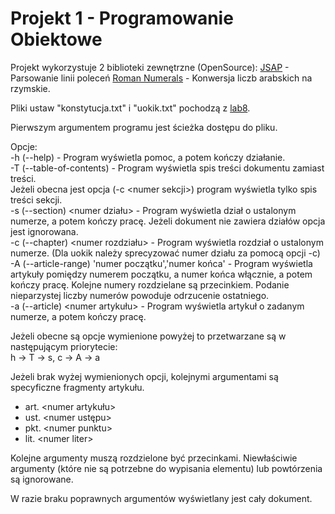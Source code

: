 # Projekt 1 - Programowanie Obiektowe

Projekt wykorzystuje 2 biblioteki zewnętrzne (OpenSource):
[JSAP](http://www.martiansoftware.com/jsap/) - Parsowanie linii poleceń
[Roman Numerals](http://frequal.com/RomanNumerals/index.html) - Konwersja liczb arabskich na rzymskie.

Pliki ustaw "konstytucja.txt" i "uokik.txt" pochodzą z [lab8](https://github.com/apohllo/obiektowe-lab/tree/master/lab8).

Pierwszym argumentem programu jest ścieżka dostępu do pliku. 

Opcje: \
-h (--help) - Program wyświetla pomoc, a potem kończy działanie. \
-T (--table-of-contents) - Program wyświetla spis treści dokumentu zamiast treści. \
Jeżeli obecna jest opcja (-c \<numer sekcji>) program wyświetla tylko spis treści sekcji. \
-s (--section) \<numer działu> - Program wyświetla dział o ustalonym numerze, a potem kończy pracę. Jeżeli dokument nie zawiera działów opcja jest ignorowana. \
-c (--chapter) \<numer rozdziału> - Program wyświetla rozdział o ustalonym numerze. (Dla uokik należy sprecyzować numer działu za pomocą opcji -c) \
-A (--article-range) 'numer początku','numer końca' - Program wyświetla artykuły pomiędzy numerem początku, a numer końca włącznie, a potem kończy pracę. Kolejne numery rozdzielane są przecinkiem. Podanie nieparzystej liczby numerów powoduje odrzucenie ostatniego. \
-a (--article) \<numer artykułu> - Program wyświetla artykuł o zadanym numerze, a potem kończy pracę.

Jeżeli obecne są opcje wymienione powyżej to przetwarzane są w następującym priorytecie: \
h -> T -> s, c -> A -> a 

Jeżeli brak wyżej wymienionych opcji, kolejnymi argumentami są specyficzne fragmenty artykułu. 
* art. \<numer artykułu> 
* ust. \<numer ustępu> 
* pkt. \<numer punktu> 
* lit. \<numer liter> 

Kolejne argumenty muszą rozdzielone być przecinkami. Niewłaściwie argumenty (które nie są potrzebne do wypisania elementu) lub powtórzenia są ignorowane.

W razie braku poprawnych argumentów wyświetlany jest cały dokument.